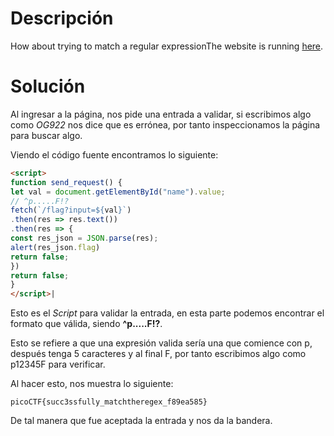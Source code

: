 # **Descripción**

How about trying to match a regular expressionThe website is running [here](http://saturn.picoctf.net:50817/).

# **Solución**

Al ingresar a la página, nos pide una entrada a validar, si escribimos algo como *OG922* nos dice que es errónea, por tanto inspeccionamos la página para buscar algo.

Viendo el código fuente encontramos lo siguiente:

```html
<script>
function send_request() {
let val = document.getElementById("name").value;
// ^p.....F!?
fetch(`/flag?input=${val}`)
.then(res => res.text())
.then(res => {
const res_json = JSON.parse(res);
alert(res_json.flag)
return false;
})
return false;
}
</script>|

```

Esto es el *Script* para validar la entrada, en esta parte podemos encontrar el formato que válida, siendo **^p.....F!?**.

Esto se refiere a que una expresión valida sería una que comience con p, después tenga 5 caracteres y al final F, por tanto escribimos algo como p12345F para verificar.

Al hacer esto, nos muestra lo siguiente:

```
picoCTF{succ3ssfully_matchtheregex_f89ea585}
```

De tal manera que fue aceptada la entrada y nos da la bandera.

# **Notas adicionales**


# **Referencias**